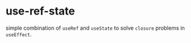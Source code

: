 # use-ref-state

simple combination of `useRef` and `useState` to solve `closure` problems in `useEffect`.
